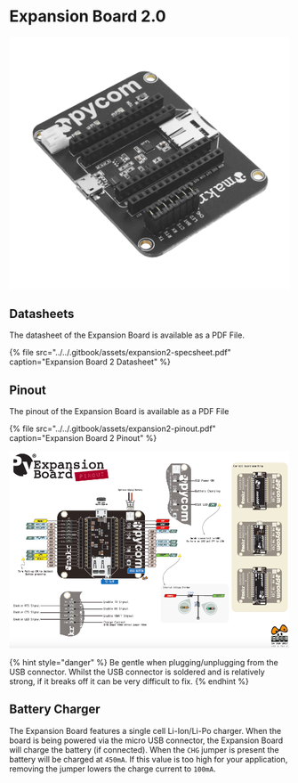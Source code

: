 # Expansion Board 2.0

![](../../.gitbook/assets/expansion2.png)

## Datasheets

The datasheet of the Expansion Board is available as a PDF File.

{% file src="../../.gitbook/assets/expansion2-specsheet.pdf" caption="Expansion Board 2 Datasheet" %}

## Pinout

The pinout of the Expansion Board is available as a PDF File

{% file src="../../.gitbook/assets/expansion2-pinout.pdf" caption="Expansion Board 2 Pinout" %}

![](../../.gitbook/assets/expansion2-pinout-1.png)

{% hint style="danger" %}
Be gentle when plugging/unplugging from the USB connector. Whilst the USB connector is soldered and is relatively strong, if it breaks off it can be very difficult to fix.
{% endhint %}

## Battery Charger

The Expansion Board features a single cell Li-Ion/Li-Po charger. When the board is being powered via the micro USB connector, the Expansion Board will charge the battery \(if connected\). When the `CHG` jumper is present the battery will be charged at `450mA`. If this value is too high for your application, removing the jumper lowers the charge current to `100mA`.



